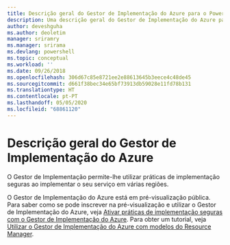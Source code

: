 ```yaml
---
title: Descrição geral do Gestor de Implementação do Azure para o PowerShell | Microsoft Docs
description: Uma descrição geral do Gestor de Implementação do Azure para o PowerShell com ligações para a instalação e configuração.
author: deveshguha
ms.author: deoletim
manager: sriramry
ms.manager: srirama
ms.devlang: powershell
ms.topic: conceptual
ms.workload: ''
ms.date: 09/26/2018
ms.openlocfilehash: 306d67c85e8721ee2e88613645b3eece4c48de45
ms.sourcegitcommit: d661f38bec34e65bf73913db59028e11fd78b131
ms.translationtype: HT
ms.contentlocale: pt-PT
ms.lasthandoff: 05/05/2020
ms.locfileid: "68861120"
---
```

# <a name="overview-of-azure-deployment-manager"></a>Descrição geral do Gestor de Implementação do Azure

O Gestor de Implementação permite-lhe utilizar práticas de implementação seguras ao implementar o seu serviço em várias regiões.

O Gestor de Implementação do Azure está em pré-visualização pública. Para saber como se pode inscrever na pré-visualização e utilizar o Gestor de Implementação do Azure, veja [Ativar práticas de implementação seguras com o Gestor de Implementação do Azure](https://docs.microsoft.com/azure/azure-resource-manager/deployment-manager-overview). Para obter um tutorial, veja [Utilizar o Gestor de Implementação do Azure com modelos do Resource Manager](https://docs.microsoft.com/azure/azure-resource-manager/deployment-manager-tutorial).